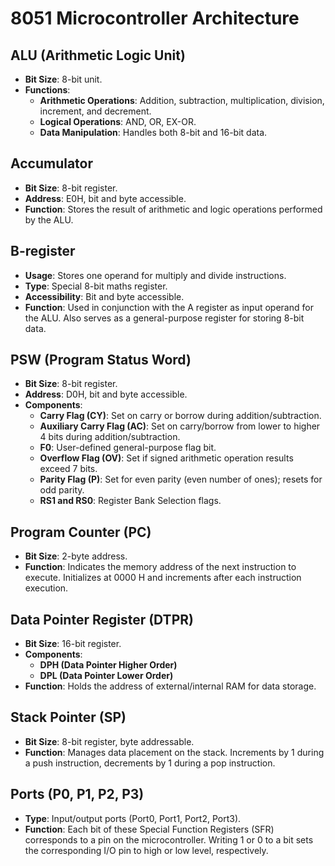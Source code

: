 # 8051 Microcontroller Architecture

## ALU (Arithmetic Logic Unit)
- **Bit Size**: 8-bit unit.
- **Functions**:
  - **Arithmetic Operations**: Addition, subtraction, multiplication, division, increment, and decrement.
  - **Logical Operations**: AND, OR, EX-OR.
  - **Data Manipulation**: Handles both 8-bit and 16-bit data.

## Accumulator
- **Bit Size**: 8-bit register.
- **Address**: E0H, bit and byte accessible.
- **Function**: Stores the result of arithmetic and logic operations performed by the ALU.

## B-register
- **Usage**: Stores one operand for multiply and divide instructions.
- **Type**: Special 8-bit maths register.
- **Accessibility**: Bit and byte accessible.
- **Function**: Used in conjunction with the A register as input operand for the ALU. Also serves as a general-purpose register for storing 8-bit data.

## PSW (Program Status Word)
- **Bit Size**: 8-bit register.
- **Address**: D0H, bit and byte accessible.
- **Components**:
  - **Carry Flag (CY)**: Set on carry or borrow during addition/subtraction.
  - **Auxiliary Carry Flag (AC)**: Set on carry/borrow from lower to higher 4 bits during addition/subtraction.
  - **F0**: User-defined general-purpose flag bit.
  - **Overflow Flag (OV)**: Set if signed arithmetic operation results exceed 7 bits.
  - **Parity Flag (P)**: Set for even parity (even number of ones); resets for odd parity.
  - **RS1 and RS0**: Register Bank Selection flags.

## Program Counter (PC)
- **Bit Size**: 2-byte address.
- **Function**: Indicates the memory address of the next instruction to execute. Initializes at 0000 H and increments after each instruction execution.

## Data Pointer Register (DTPR)
- **Bit Size**: 16-bit register.
- **Components**:
  - **DPH (Data Pointer Higher Order)**
  - **DPL (Data Pointer Lower Order)**
- **Function**: Holds the address of external/internal RAM for data storage.

## Stack Pointer (SP)
- **Bit Size**: 8-bit register, byte addressable.
- **Function**: Manages data placement on the stack. Increments by 1 during a push instruction, decrements by 1 during a pop instruction.

## Ports (P0, P1, P2, P3)
- **Type**: Input/output ports (Port0, Port1, Port2, Port3).
- **Function**: Each bit of these Special Function Registers (SFR) corresponds to a pin on the microcontroller. Writing 1 or 0 to a bit sets the corresponding I/O pin to high or low level, respectively.

